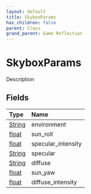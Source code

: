 ```yaml
---
layout: default
title: SkyboxParams
has_children: false
parent: Class
grand_parent: Game Reflection
---
```

# SkyboxParams
Description 

## Fields

| Type | Name |
|:-------------|:--------------|
| [String](/docs/game-reflection/components/string) | environment |
| [float](/docs/game-reflection/components/float) | sun_roll |
| [float](/docs/game-reflection/components/float) | specular_intensity |
| [String](/docs/game-reflection/components/string) | specular |
| [String](/docs/game-reflection/components/string) | diffuse |
| [float](/docs/game-reflection/components/float) | sun_yaw |
| [float](/docs/game-reflection/components/float) | diffuse_intensity |

